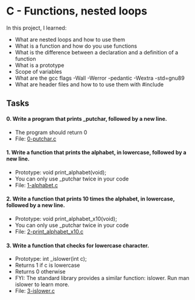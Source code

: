 # C - Functions, nested loops
In this project, I learned:
- What are nested loops and how to use them
- What is a function and how do you use functions
- What is the difference between a declaration and a definition of a function
- What is a prototype
- Scope of variables
- What are the gcc flags -Wall -Werror -pedantic -Wextra -std=gnu89
- What are header files and how to to use them with #include

## Tasks

#### 0. Write a program that prints _putchar, followed by a new line.

- The program should return 0
- File: [0-putchar.c](0-putchar.c)

#### 1. Write a function that prints the alphabet, in lowercase, followed by a new line.

- Prototype: void print_alphabet(void);
- You can only use _putchar twice in your code
- File: [1-alphabet.c](1-alphabet.c)

#### 2. Write a function that prints 10 times the alphabet, in lowercase, followed by a new line.

- Prototype: void print_alphabet_x10(void);
- You can only use _putchar twice in your code
- File: [2-print_alphabet_x10.c](2-print_alphabet_x10.c)

#### 3. Write a function that checks for lowercase character.

- Prototype: int _islower(int c);
- Returns 1 if c is lowercase
- Returns 0 otherwise
- FYI: The standard library provides a similar function: islower. Run man islower to learn more.
- File: [3-islower.c](3-islower.c)



